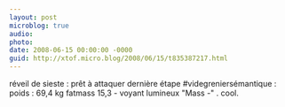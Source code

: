```yaml
---
layout: post
microblog: true
audio: 
photo: 
date: 2008-06-15 00:00:00 -0000
guid: http://xtof.micro.blog/2008/06/15/t835387217.html
---
```

réveil de sieste : prêt à attaquer dernière étape #videgreniersémantique : poids : 69,4 kg fatmass 15,3  - voyant lumineux "Mass -" . cool.
